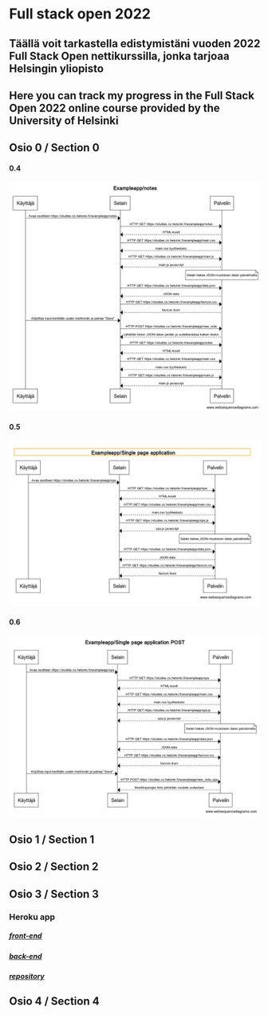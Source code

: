 # Full stack open 2022

## Täällä voit tarkastella edistymistäni vuoden 2022 Full Stack Open nettikurssilla, jonka tarjoaa Helsingin yliopisto

## Here you can track my progress in the Full Stack Open 2022 online course provided by the University of Helsinki

## Osio 0 / Section 0

#### 0.4
![Solution](./osa0/0.4uusiMuistiinPano/kaavioKuva.png)

#### 0.5
![Solution](./osa0/0.5singlePageApp/kaavioKuva.png)

#### 0.6
![Solution](./osa0/0.6uusiMuistiinPano/kaavioKuva.png)

## Osio 1 / Section 1

## Osio 2 / Section 2

## Osio 3 / Section 3

### Heroku app 

##### [front-end](https://agile-bastion-64132.herokuapp.com/)
##### [back-end](https://agile-bastion-64132.herokuapp.com/api/persons/)
##### [repository](https://github.com/ToniCantarella/fullstackopen2022osa3)

## Osio 4 / Section 4

#### 